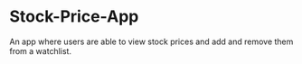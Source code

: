 # Stock-Price-App
An app where users are able to view stock prices and add and remove them from a watchlist. 
